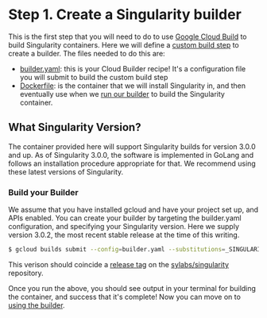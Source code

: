 # Step 1. Create a Singularity builder

This is the first step that you will need to do to use [Google Cloud Build](https://cloud.google.com/cloud-build/docs/)
to build Singularity containers. Here we will define a 
[custom build step](https://cloud.google.com/cloud-build/docs/create-custom-build-steps)
to create a builder. The files needed to do this are:

 * [builder.yaml](builder.yaml): this is your Cloud Builder recipe! It's a configuration file you will submit to build the custom build step
 * [Dockerfile](Dockerfile): is the container that we will install Singularity in, and then eventually use when we [run our builder](../run-builder) to build the Singularity container. 

## What Singularity Version?

The container provided here will support Singularity builds for version 3.0.0 and up. 
As of Singularity 3.0.0, the software is implemented in GoLang and follows an installation
procedure appropriate for that. We recommend using these latest versions of Singularity.

### Build your Builder

We assume that you have installed gcloud and have your project set up, and APIs enabled.
You can create your builder by targeting the builder.yaml configuration, and specifying 
your Singularity version. Here we supply version 3.0.2, the most recent stable release
at the time of this writing.

```bash
$ gcloud builds submit --config=builder.yaml --substitutions=_SINGULARITY_VERSION="3.0.2" .
```

This verison should coincide a [release tag](https://github.com/sylabs/singularity/releases) on 
the [sylabs/singularity](https://github.com/sylabs/singularity) repository.

Once you run the above, you should see output in your terminal for building the container,
and success that it's complete! Now you can move on to [using the builder](../run-builder).
